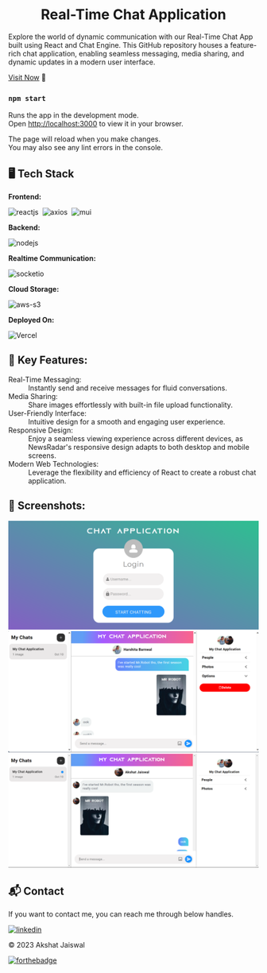 <h1 align="center">Real-Time Chat Application</h1>

<p>Explore the world of dynamic communication with our Real-Time Chat App built using React and Chat Engine. This GitHub repository houses a feature-rich chat application, enabling seamless messaging, media sharing, and dynamic updates in a modern user interface. </p>

[Visit Now](https://zethyst.github.io/ChatApp/) 🚀
### `npm start`

Runs the app in the development mode.\
Open [http://localhost:3000](http://localhost:3000) to view it in your browser.

The page will reload when you make changes.\
You may also see any lint errors in the console.

## 🖥️ Tech Stack
**Frontend:**

![reactjs](https://img.shields.io/badge/React-20232A?style=for-the-badge&logo=react&logoColor=61DAFB)&nbsp;
![axios](https://img.shields.io/badge/Axios-20232A?style=for-the-badge&logo=axios&logoColor=61DAFB)&nbsp;
![mui](https://img.shields.io/badge/Material--UI-0081CB?style=for-the-badge&logo=material-ui&logoColor=white)&nbsp;

**Backend:**

![nodejs](https://img.shields.io/badge/Node.js-43853D?style=for-the-badge&logo=node.js&logoColor=white)&nbsp;
<!-- ![nextjs](https://img.shields.io/badge/Node.js-43853D?style=for-the-badge&logo=node.js&logoColor=white)&nbsp; -->

**Realtime Communication:**

![socketio](https://img.shields.io/badge/Socket.io-010101?&style=for-the-badge&logo=Socket.io&logoColor=white)

**Cloud Storage:**

![aws-s3](https://img.shields.io/badge/Amazon_AWS-FF9900?style=for-the-badge&logo=amazonaws&logoColor=white)

**Deployed On:**

![Vercel](https://img.shields.io/badge/GitHub-100000?style=for-the-badge&logo=github&logoColor=white)

## 📌 Key Features:
<dl>
<dt>Real-Time Messaging:</dt><dd> Instantly send and receive messages for fluid conversations.</dd>

<dt>Media Sharing:</dt><dd> Share images effortlessly with built-in file upload functionality.</dd>

<dt>User-Friendly Interface:</dt><dd> Intuitive design for a smooth and engaging user experience.</dd>

<dt>Responsive Design:</dt><dd> Enjoy a seamless viewing experience across different devices, as NewsRadar's responsive design adapts to both desktop and mobile screens.</dd>

<dt>Modern Web Technologies:</dt><dd> Leverage the flexibility and efficiency of React to create a robust chat application.</dd>
</dl>

## 📌 Screenshots:
![Login](/img/Login.png)
![MyMessage](/img/My_Chat.png)
![TheirMessage](/img/Their_Chat.png)


<h2>📬 Contact</h2>

If you want to contact me, you can reach me through below handles.

[![linkedin](https://img.shields.io/badge/LinkedIn-0077B5?style=for-the-badge&logo=linkedin&logoColor=white)](https://www.linkedin.com/in/akshat-jaiswal-4664a2197)

© 2023 Akshat Jaiswal

[![forthebadge](https://forthebadge.com/images/badges/built-with-love.svg)](https://forthebadge.com)


